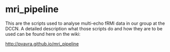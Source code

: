 mri_pipeline
============
This are the scripts used to analyse multi-echo fRMI data in our group at the DCCN. 
A detailed description what those scripts do and how they are to be used can be found here on the wiki:

http://pvavra.github.io/mri_pipeline


